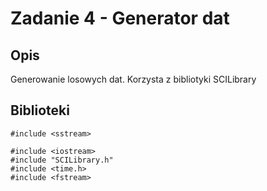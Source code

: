 # Zadanie 4 - Generator dat

## Opis

Generowanie losowych dat.
Korzysta z bibliotyki SCILibrary

## Biblioteki

```
#include <sstream>

#include <iostream>
#include "SCILibrary.h"
#include <time.h>
#include <fstream>
```